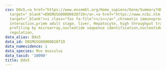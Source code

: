 ```yaml
---
csv: Ddx5,<a href="https://www.ensembl.org/Homo_sapiens/Gene/Summary?db=core;g=ENSMUSG00000020719"
  target="_blank">ENSMUSG00000020719</a>,<a href="https://www.ncbi.nlm.nih.gov/pubmed/23834426"
  target="_blank"><i class="fas fa-file"></i></a>",chromatin immunoprecipitation assay,direct
  interaction,prime adult stage, liver, Hepatocyte, high throughput transcription
  profiling by microarray,nucleotide sequence identification,nucleotide sequence identification,transcriptional
  regulation,
data_alias: Ddx5
data_id: ENSMUSG00000020719
data_numevidence: 1
data_species: Mus musculus
data_taxid: '10090'
title: Ddx5
---
```

